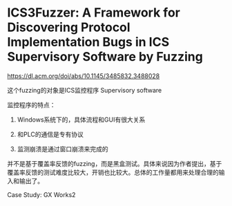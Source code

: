 # ICS3Fuzzer: A Framework for Discovering Protocol Implementation Bugs in ICS Supervisory Software by Fuzzing

https://dl.acm.org/doi/abs/10.1145/3485832.3488028

这个fuzzing的对象是ICS监控程序  Supervisory software

监控程序的特点：

1. Windows系统下的，具体流程和GUI有很大关系

2. 和PLC的通信是专有协议

3. 监测崩溃是通过窗口崩溃来完成的

并不是基于覆盖率反馈的fuzzing，而是黑盒测试。具体来说因为作者提出，基于覆盖率反馈的测试难度比较大，开销也比较大。总体的工作量都用来处理合理的输入和输出了。


Case Study: GX Works2